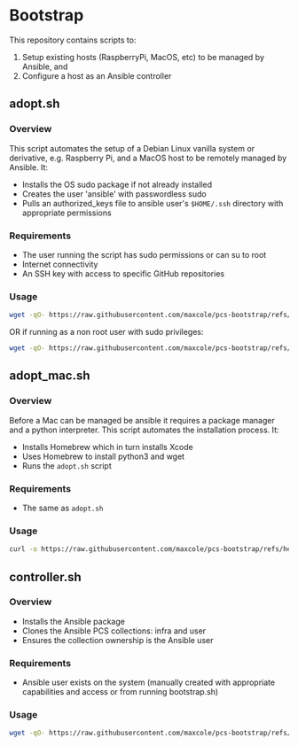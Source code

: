 # Bootstrap

This repository contains scripts to:

1. Setup existing hosts (RaspberryPi, MacOS, etc) to be managed by Ansible, and
2. Configure a host as an Ansible controller

## adopt.sh

### Overview

This script automates the setup of a Debian Linux vanilla system or derivative, e.g. Raspberry Pi, and a MacOS host to be remotely managed by Ansible. It:

- Installs the OS sudo package if not already installed
- Creates the user 'ansible' with passwordless sudo
- Pulls an authorized_keys file to ansible user's `$HOME/.ssh` directory with appropriate permissions

### Requirements

- The user running the script has sudo permissions or can su to root
- Internet connectivity
- An SSH key with access to specific GitHub repositories

### Usage

```bash
wget -qO- https://raw.githubusercontent.com/maxcole/pcs-bootstrap/refs/heads/main/adopt.sh | bash -s -- all
```

OR if running as a non root user with sudo privileges:

```bash
wget -qO- https://raw.githubusercontent.com/maxcole/pcs-bootstrap/refs/heads/main/adopt.sh | sudo bash -s -- all
```


## adopt_mac.sh

### Overview

Before a Mac can be managed be ansible it requires a package manager and a python interpreter. This script automates the installation process. It:

- Installs Homebrew which in turn installs Xcode
- Uses Homebrew to install python3 and wget
- Runs the `adopt.sh` script

### Requirements

- The same as `adopt.sh`

### Usage

```bash
curl -o https://raw.githubusercontent.com/maxcole/pcs-bootstrap/refs/heads/main/adopt_mac.sh | bash -s --
```


## controller.sh

### Overview

- Installs the Ansible package
- Clones the Ansible PCS collections: infra and user
- Ensures the collection ownership is the Ansible user

### Requirements

- Ansible user exists on the system (manually created with appropriate capabilities and access or from running bootstrap.sh)

### Usage

```bash
wget -qO- https://raw.githubusercontent.com/maxcole/pcs-bootstrap/refs/heads/main/controller.sh | bash -s -- all
```
